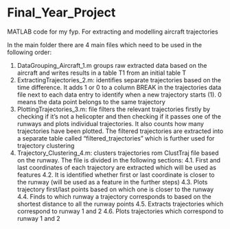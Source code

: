 # Final_Year_Project
MATLAB code for my fyp. For extracting and modelling aircraft trajectories

In the main folder there are 4 main files which need to be used in the following order:
1. DataGrouping_Aircraft_1.m groups raw extracted data based on the aircraft and writes results in a table T1 from an initial table T
2. ExtractingTrajectories_2.m: identifies separate trajectories based on the time difference. It adds 1 or 0 to a column BREAK in the trajectories data file next to each data entry to identify when a new trajectory starts (1). 0 means the data point belongs to the same trajectory 
3. PlottingTrajectories_3.m: file filters the relevant trajectories firstly by checking if it’s not a helicopter and then checking if it passes one of the runways and plots individual trajectories. It also counts how many trajectories have been plotted. The filtered trajectories are extracted into a separate table called “filtered_trajectories” which is further used for trajectory clustering   
4. Trajectory_Clustering_4.m: clusters trajectories rom ClustTraj file based on the runway. The file is divided in the following sections:
    4.1. First and last coordinates of each trajectory are extracted which will be used as features
    4.2. It is identified whether first or last coordinate is closer to the runway (will be used as a feature in the further steps)
    4.3. Plots trajectory first/last points based on which one is closer to the runway
    4.4. Finds to which runway a trajectory corresponds to based on the shortest distance to all the runway points 
    4.5. Extracts trajectories which correspond to runway 1 and 2
    4.6. Plots trajectories which correspond to runway 1 and 2 
